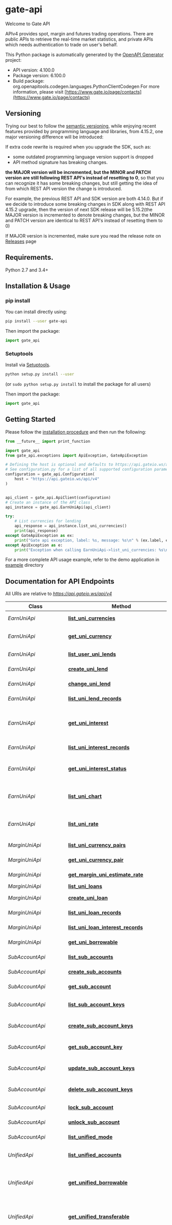 # gate-api
Welcome to Gate API

APIv4 provides spot, margin and futures trading operations. There are public APIs to retrieve the real-time market statistics, and private APIs which needs authentication to trade on user's behalf.


This Python package is automatically generated by the [OpenAPI Generator](https://openapi-generator.tech) project:

- API version: 4.100.0
- Package version: 6.100.0
- Build package: org.openapitools.codegen.languages.PythonClientCodegen
For more information, please visit [https://www.gate.io/page/contacts](https://www.gate.io/page/contacts)

## Versioning

Trying our best to follow the [semantic versioning](https://semver.org/), while enjoying recent features
provided by programming language and libraries, from 4.15.2, one major versioning difference will be
introduced:

If extra code rewrite is required when you upgrade the SDK, such as:

- some outdated programming language version support is dropped
- API method signature has breaking changes.

**the MAJOR version will be incremented, but the MINOR and PATCH version are still following REST API's
instead of resetting to 0**, so that you can recognize it has some breaking changes, but still getting
the idea of from which REST API version the change is introduced.

For example, the previous REST API and SDK version are both 4.14.0. But if we decide to introduce
some breaking changes in SDK along with REST API 4.15.2 upgrade, then the version of next SDK release
will be 5.15.2(the MAJOR version is incremented to denote breaking changes, but the MINOR and PATCH
version are identical to REST API's instead of resetting them to 0)

If MAJOR version is incremented, make sure you read the release note on
[Releases](https://github.com/gateio/gateapi-python/releases)
page

## Requirements.

Python 2.7 and 3.4+

## Installation & Usage
### pip install

You can install directly using:

```sh
pip install --user gate-api
```

Then import the package:
```python
import gate_api
```

### Setuptools

Install via [Setuptools](http://pypi.python.org/pypi/setuptools).

```sh
python setup.py install --user
```
(or `sudo python setup.py install` to install the package for all users)

Then import the package:
```python
import gate_api
```

## Getting Started

Please follow the [installation procedure](#installation--usage) and then run the following:

```python
from __future__ import print_function

import gate_api
from gate_api.exceptions import ApiException, GateApiException

# Defining the host is optional and defaults to https://api.gateio.ws/api/v4
# See configuration.py for a list of all supported configuration parameters.
configuration = gate_api.Configuration(
    host = "https://api.gateio.ws/api/v4"
)


api_client = gate_api.ApiClient(configuration)
# Create an instance of the API class
api_instance = gate_api.EarnUniApi(api_client)

try:
    # List currencies for lending
    api_response = api_instance.list_uni_currencies()
    print(api_response)
except GateApiException as ex:
    print("Gate api exception, label: %s, message: %s\n" % (ex.label, ex.message))
except ApiException as e:
    print("Exception when calling EarnUniApi->list_uni_currencies: %s\n" % e)

```

For a more complete API usage example, refer to the demo application in [example](example) directory

## Documentation for API Endpoints

All URIs are relative to *https://api.gateio.ws/api/v4*

Class | Method | HTTP request | Description
------------ | ------------- | ------------- | -------------
*EarnUniApi* | [**list_uni_currencies**](docs/EarnUniApi.md#list_uni_currencies) | **GET** /earn/uni/currencies | List currencies for lending
*EarnUniApi* | [**get_uni_currency**](docs/EarnUniApi.md#get_uni_currency) | **GET** /earn/uni/currencies/{currency} | Get currency detail for lending
*EarnUniApi* | [**list_user_uni_lends**](docs/EarnUniApi.md#list_user_uni_lends) | **GET** /earn/uni/lends | List user&#39;s lending orders
*EarnUniApi* | [**create_uni_lend**](docs/EarnUniApi.md#create_uni_lend) | **POST** /earn/uni/lends | Lend or redeem
*EarnUniApi* | [**change_uni_lend**](docs/EarnUniApi.md#change_uni_lend) | **PATCH** /earn/uni/lends | Amend lending order
*EarnUniApi* | [**list_uni_lend_records**](docs/EarnUniApi.md#list_uni_lend_records) | **GET** /earn/uni/lend_records | List records of lending
*EarnUniApi* | [**get_uni_interest**](docs/EarnUniApi.md#get_uni_interest) | **GET** /earn/uni/interests/{currency} | Get the user&#39;s total interest income of specified currency
*EarnUniApi* | [**list_uni_interest_records**](docs/EarnUniApi.md#list_uni_interest_records) | **GET** /earn/uni/interest_records | List interest records
*EarnUniApi* | [**get_uni_interest_status**](docs/EarnUniApi.md#get_uni_interest_status) | **GET** /earn/uni/interest_status/{currency} | query currency interest compounding status
*EarnUniApi* | [**list_uni_chart**](docs/EarnUniApi.md#list_uni_chart) | **GET** /earn/uni/chart | UniLoan currency annualized trend chart
*EarnUniApi* | [**list_uni_rate**](docs/EarnUniApi.md#list_uni_rate) | **GET** /earn/uni/rate | Currency estimate annualized interest rate
*MarginUniApi* | [**list_uni_currency_pairs**](docs/MarginUniApi.md#list_uni_currency_pairs) | **GET** /margin/uni/currency_pairs | List lending markets
*MarginUniApi* | [**get_uni_currency_pair**](docs/MarginUniApi.md#get_uni_currency_pair) | **GET** /margin/uni/currency_pairs/{currency_pair} | Get detail of lending market
*MarginUniApi* | [**get_margin_uni_estimate_rate**](docs/MarginUniApi.md#get_margin_uni_estimate_rate) | **GET** /margin/uni/estimate_rate | Estimate interest Rate
*MarginUniApi* | [**list_uni_loans**](docs/MarginUniApi.md#list_uni_loans) | **GET** /margin/uni/loans | List loans
*MarginUniApi* | [**create_uni_loan**](docs/MarginUniApi.md#create_uni_loan) | **POST** /margin/uni/loans | Borrow or repay
*MarginUniApi* | [**list_uni_loan_records**](docs/MarginUniApi.md#list_uni_loan_records) | **GET** /margin/uni/loan_records | Get load records
*MarginUniApi* | [**list_uni_loan_interest_records**](docs/MarginUniApi.md#list_uni_loan_interest_records) | **GET** /margin/uni/interest_records | List interest records
*MarginUniApi* | [**get_uni_borrowable**](docs/MarginUniApi.md#get_uni_borrowable) | **GET** /margin/uni/borrowable | Get maximum borrowable
*SubAccountApi* | [**list_sub_accounts**](docs/SubAccountApi.md#list_sub_accounts) | **GET** /sub_accounts | List sub-accounts
*SubAccountApi* | [**create_sub_accounts**](docs/SubAccountApi.md#create_sub_accounts) | **POST** /sub_accounts | Create a new sub-account
*SubAccountApi* | [**get_sub_account**](docs/SubAccountApi.md#get_sub_account) | **GET** /sub_accounts/{user_id} | Get the sub-account
*SubAccountApi* | [**list_sub_account_keys**](docs/SubAccountApi.md#list_sub_account_keys) | **GET** /sub_accounts/{user_id}/keys | List all API Key of the sub-account
*SubAccountApi* | [**create_sub_account_keys**](docs/SubAccountApi.md#create_sub_account_keys) | **POST** /sub_accounts/{user_id}/keys | Create API Key of the sub-account
*SubAccountApi* | [**get_sub_account_key**](docs/SubAccountApi.md#get_sub_account_key) | **GET** /sub_accounts/{user_id}/keys/{key} | Get the API Key of the sub-account
*SubAccountApi* | [**update_sub_account_keys**](docs/SubAccountApi.md#update_sub_account_keys) | **PUT** /sub_accounts/{user_id}/keys/{key} | Update API key of the sub-account
*SubAccountApi* | [**delete_sub_account_keys**](docs/SubAccountApi.md#delete_sub_account_keys) | **DELETE** /sub_accounts/{user_id}/keys/{key} | Delete API key of the sub-account
*SubAccountApi* | [**lock_sub_account**](docs/SubAccountApi.md#lock_sub_account) | **POST** /sub_accounts/{user_id}/lock | Lock the sub-account
*SubAccountApi* | [**unlock_sub_account**](docs/SubAccountApi.md#unlock_sub_account) | **POST** /sub_accounts/{user_id}/unlock | Unlock the sub-account
*SubAccountApi* | [**list_unified_mode**](docs/SubAccountApi.md#list_unified_mode) | **GET** /sub_accounts/unified_mode | Get sub-account mode
*UnifiedApi* | [**list_unified_accounts**](docs/UnifiedApi.md#list_unified_accounts) | **GET** /unified/accounts | Get unified account information
*UnifiedApi* | [**get_unified_borrowable**](docs/UnifiedApi.md#get_unified_borrowable) | **GET** /unified/borrowable | Query about the maximum borrowing for the unified account
*UnifiedApi* | [**get_unified_transferable**](docs/UnifiedApi.md#get_unified_transferable) | **GET** /unified/transferable | Query about the maximum transferable for the unified account
*UnifiedApi* | [**get_unified_transferables**](docs/UnifiedApi.md#get_unified_transferables) | **GET** /unified/transferables | Batch query can be transferred out at most for unified accounts; each currency is the maximum value. After the user withdraws the currency, the amount of transferable currency will be changed.
*UnifiedApi* | [**get_unified_borrowable_list**](docs/UnifiedApi.md#get_unified_borrowable_list) | **GET** /unified/batch_borrowable | Batch query unified account can be borrowed up to a maximum
*UnifiedApi* | [**list_unified_loans**](docs/UnifiedApi.md#list_unified_loans) | **GET** /unified/loans | List loans
*UnifiedApi* | [**create_unified_loan**](docs/UnifiedApi.md#create_unified_loan) | **POST** /unified/loans | Borrow or repay
*UnifiedApi* | [**list_unified_loan_records**](docs/UnifiedApi.md#list_unified_loan_records) | **GET** /unified/loan_records | Get load records
*UnifiedApi* | [**list_unified_loan_interest_records**](docs/UnifiedApi.md#list_unified_loan_interest_records) | **GET** /unified/interest_records | List interest records
*UnifiedApi* | [**get_unified_risk_units**](docs/UnifiedApi.md#get_unified_risk_units) | **GET** /unified/risk_units | Get user risk unit details
*UnifiedApi* | [**get_unified_mode**](docs/UnifiedApi.md#get_unified_mode) | **GET** /unified/unified_mode | Query mode of the unified account
*UnifiedApi* | [**set_unified_mode**](docs/UnifiedApi.md#set_unified_mode) | **PUT** /unified/unified_mode | Set mode of the unified account
*UnifiedApi* | [**get_unified_estimate_rate**](docs/UnifiedApi.md#get_unified_estimate_rate) | **GET** /unified/estimate_rate | Get unified estimate rate
*UnifiedApi* | [**list_currency_discount_tiers**](docs/UnifiedApi.md#list_currency_discount_tiers) | **GET** /unified/currency_discount_tiers | List currency discount tiers
*UnifiedApi* | [**list_loan_margin_tiers**](docs/UnifiedApi.md#list_loan_margin_tiers) | **GET** /unified/loan_margin_tiers | List loan margin tiers
*UnifiedApi* | [**calculate_portfolio_margin**](docs/UnifiedApi.md#calculate_portfolio_margin) | **POST** /unified/portfolio_calculator | Portfolio margin calculator
*UnifiedApi* | [**get_user_leverage_currency_config**](docs/UnifiedApi.md#get_user_leverage_currency_config) | **GET** /unified/leverage/user_currency_config | Minimum currency leverage that can be set
*UnifiedApi* | [**get_user_leverage_currency_setting**](docs/UnifiedApi.md#get_user_leverage_currency_setting) | **GET** /unified/leverage/user_currency_setting | Get the leverage multiple of the user currency
*UnifiedApi* | [**set_user_leverage_currency_setting**](docs/UnifiedApi.md#set_user_leverage_currency_setting) | **POST** /unified/leverage/user_currency_setting | Set the loan currency leverage
*UnifiedApi* | [**list_unified_currencies**](docs/UnifiedApi.md#list_unified_currencies) | **GET** /unified/currencies | List of loan currencies supported by unified account
*UnifiedApi* | [**get_history_loan_rate**](docs/UnifiedApi.md#get_history_loan_rate) | **GET** /unified/history_loan_rate | get historical lending rates
*AccountApi* | [**get_account_detail**](docs/AccountApi.md#get_account_detail) | **GET** /account/detail | Get account detail
*AccountApi* | [**get_account_rate_limit**](docs/AccountApi.md#get_account_rate_limit) | **GET** /account/rate_limit | Get user transaction rate limit information
*AccountApi* | [**list_stp_groups**](docs/AccountApi.md#list_stp_groups) | **GET** /account/stp_groups | List STP Groups
*AccountApi* | [**create_stp_group**](docs/AccountApi.md#create_stp_group) | **POST** /account/stp_groups | Create STP Group
*AccountApi* | [**list_stp_groups_users**](docs/AccountApi.md#list_stp_groups_users) | **GET** /account/stp_groups/{stp_id}/users | List users of the STP group
*AccountApi* | [**add_stp_group_users**](docs/AccountApi.md#add_stp_group_users) | **POST** /account/stp_groups/{stp_id}/users | Add users to the STP group
*AccountApi* | [**delete_stp_group_users**](docs/AccountApi.md#delete_stp_group_users) | **DELETE** /account/stp_groups/{stp_id}/users | Delete the user in the STP group
*AccountApi* | [**get_debit_fee**](docs/AccountApi.md#get_debit_fee) | **GET** /account/debit_fee | Query GT deduction configuration.
*AccountApi* | [**set_debit_fee**](docs/AccountApi.md#set_debit_fee) | **POST** /account/debit_fee | Set GT deduction.
*AlphaApi* | [**list_alpha_accounts**](docs/AlphaApi.md#list_alpha_accounts) | **GET** /alpha/accounts | API for Alpha Accounts
*AlphaApi* | [**list_alpha_account_book**](docs/AlphaApi.md#list_alpha_account_book) | **GET** /alpha/account_book | Alpha Asset Transaction API
*AlphaApi* | [**quote_alpha_order**](docs/AlphaApi.md#quote_alpha_order) | **POST** /alpha/quote | Alpha Quotation API
*AlphaApi* | [**list_alpha_order**](docs/AlphaApi.md#list_alpha_order) | **GET** /alpha/orders | Alpha 查询订单列表接口
*AlphaApi* | [**place_alpha_order**](docs/AlphaApi.md#place_alpha_order) | **POST** /alpha/orders | Alpha Order Placement API
*AlphaApi* | [**get_alpha_order**](docs/AlphaApi.md#get_alpha_order) | **GET** /alpha/order | Alpha 查询单个订单接口
*AlphaApi* | [**list_alpha_currencies**](docs/AlphaApi.md#list_alpha_currencies) | **GET** /alpha/currencies | 查询币种信息
*AlphaApi* | [**list_alpha_tickers**](docs/AlphaApi.md#list_alpha_tickers) | **GET** /alpha/tickers | 查询币种ticker
*CollateralLoanApi* | [**list_collateral_loan_orders**](docs/CollateralLoanApi.md#list_collateral_loan_orders) | **GET** /loan/collateral/orders | List Orders
*CollateralLoanApi* | [**create_collateral_loan**](docs/CollateralLoanApi.md#create_collateral_loan) | **POST** /loan/collateral/orders | Place order
*CollateralLoanApi* | [**get_collateral_loan_order_detail**](docs/CollateralLoanApi.md#get_collateral_loan_order_detail) | **GET** /loan/collateral/orders/{order_id} | Get a single order
*CollateralLoanApi* | [**repay_collateral_loan**](docs/CollateralLoanApi.md#repay_collateral_loan) | **POST** /loan/collateral/repay | Repayment
*CollateralLoanApi* | [**list_repay_records**](docs/CollateralLoanApi.md#list_repay_records) | **GET** /loan/collateral/repay_records | Repayment history
*CollateralLoanApi* | [**list_collateral_records**](docs/CollateralLoanApi.md#list_collateral_records) | **GET** /loan/collateral/collaterals | Query collateral adjustment records
*CollateralLoanApi* | [**operate_collateral**](docs/CollateralLoanApi.md#operate_collateral) | **POST** /loan/collateral/collaterals | Increase or redeem collateral
*CollateralLoanApi* | [**get_user_total_amount**](docs/CollateralLoanApi.md#get_user_total_amount) | **GET** /loan/collateral/total_amount | Query the total borrowing and collateral amount for the user
*CollateralLoanApi* | [**get_user_ltv_info**](docs/CollateralLoanApi.md#get_user_ltv_info) | **GET** /loan/collateral/ltv | Query user&#39;s collateralization ratio
*CollateralLoanApi* | [**list_collateral_currencies**](docs/CollateralLoanApi.md#list_collateral_currencies) | **GET** /loan/collateral/currencies | Query supported borrowing and collateral currencies
*DeliveryApi* | [**list_delivery_contracts**](docs/DeliveryApi.md#list_delivery_contracts) | **GET** /delivery/{settle}/contracts | List all futures contracts
*DeliveryApi* | [**get_delivery_contract**](docs/DeliveryApi.md#get_delivery_contract) | **GET** /delivery/{settle}/contracts/{contract} | Get a single contract
*DeliveryApi* | [**list_delivery_order_book**](docs/DeliveryApi.md#list_delivery_order_book) | **GET** /delivery/{settle}/order_book | Futures order book
*DeliveryApi* | [**list_delivery_trades**](docs/DeliveryApi.md#list_delivery_trades) | **GET** /delivery/{settle}/trades | Futures trading history
*DeliveryApi* | [**list_delivery_candlesticks**](docs/DeliveryApi.md#list_delivery_candlesticks) | **GET** /delivery/{settle}/candlesticks | Get futures candlesticks
*DeliveryApi* | [**list_delivery_tickers**](docs/DeliveryApi.md#list_delivery_tickers) | **GET** /delivery/{settle}/tickers | List futures tickers
*DeliveryApi* | [**list_delivery_insurance_ledger**](docs/DeliveryApi.md#list_delivery_insurance_ledger) | **GET** /delivery/{settle}/insurance | Futures insurance balance history
*DeliveryApi* | [**list_delivery_accounts**](docs/DeliveryApi.md#list_delivery_accounts) | **GET** /delivery/{settle}/accounts | Query futures account
*DeliveryApi* | [**list_delivery_account_book**](docs/DeliveryApi.md#list_delivery_account_book) | **GET** /delivery/{settle}/account_book | Query account book
*DeliveryApi* | [**list_delivery_positions**](docs/DeliveryApi.md#list_delivery_positions) | **GET** /delivery/{settle}/positions | List all positions of a user
*DeliveryApi* | [**get_delivery_position**](docs/DeliveryApi.md#get_delivery_position) | **GET** /delivery/{settle}/positions/{contract} | Get single position
*DeliveryApi* | [**update_delivery_position_margin**](docs/DeliveryApi.md#update_delivery_position_margin) | **POST** /delivery/{settle}/positions/{contract}/margin | Update position margin
*DeliveryApi* | [**update_delivery_position_leverage**](docs/DeliveryApi.md#update_delivery_position_leverage) | **POST** /delivery/{settle}/positions/{contract}/leverage | Update position leverage
*DeliveryApi* | [**update_delivery_position_risk_limit**](docs/DeliveryApi.md#update_delivery_position_risk_limit) | **POST** /delivery/{settle}/positions/{contract}/risk_limit | Update position risk limit
*DeliveryApi* | [**list_delivery_orders**](docs/DeliveryApi.md#list_delivery_orders) | **GET** /delivery/{settle}/orders | List futures orders
*DeliveryApi* | [**create_delivery_order**](docs/DeliveryApi.md#create_delivery_order) | **POST** /delivery/{settle}/orders | Create a futures order
*DeliveryApi* | [**cancel_delivery_orders**](docs/DeliveryApi.md#cancel_delivery_orders) | **DELETE** /delivery/{settle}/orders | Cancel all &#x60;open&#x60; orders matched
*DeliveryApi* | [**get_delivery_order**](docs/DeliveryApi.md#get_delivery_order) | **GET** /delivery/{settle}/orders/{order_id} | Get a single order
*DeliveryApi* | [**cancel_delivery_order**](docs/DeliveryApi.md#cancel_delivery_order) | **DELETE** /delivery/{settle}/orders/{order_id} | Cancel a single order
*DeliveryApi* | [**get_my_delivery_trades**](docs/DeliveryApi.md#get_my_delivery_trades) | **GET** /delivery/{settle}/my_trades | List personal trading history
*DeliveryApi* | [**list_delivery_position_close**](docs/DeliveryApi.md#list_delivery_position_close) | **GET** /delivery/{settle}/position_close | List position close history
*DeliveryApi* | [**list_delivery_liquidates**](docs/DeliveryApi.md#list_delivery_liquidates) | **GET** /delivery/{settle}/liquidates | List liquidation history
*DeliveryApi* | [**list_delivery_settlements**](docs/DeliveryApi.md#list_delivery_settlements) | **GET** /delivery/{settle}/settlements | List settlement history
*DeliveryApi* | [**list_delivery_risk_limit_tiers**](docs/DeliveryApi.md#list_delivery_risk_limit_tiers) | **GET** /delivery/{settle}/risk_limit_tiers | List risk limit tiers
*DeliveryApi* | [**list_price_triggered_delivery_orders**](docs/DeliveryApi.md#list_price_triggered_delivery_orders) | **GET** /delivery/{settle}/price_orders | List All Price-triggered Orders
*DeliveryApi* | [**create_price_triggered_delivery_order**](docs/DeliveryApi.md#create_price_triggered_delivery_order) | **POST** /delivery/{settle}/price_orders | Create a price-triggered order
*DeliveryApi* | [**cancel_price_triggered_delivery_order_list**](docs/DeliveryApi.md#cancel_price_triggered_delivery_order_list) | **DELETE** /delivery/{settle}/price_orders | Cancel All Price-triggered Orders
*DeliveryApi* | [**get_price_triggered_delivery_order**](docs/DeliveryApi.md#get_price_triggered_delivery_order) | **GET** /delivery/{settle}/price_orders/{order_id} | Get a price-triggered order
*DeliveryApi* | [**cancel_price_triggered_delivery_order**](docs/DeliveryApi.md#cancel_price_triggered_delivery_order) | **DELETE** /delivery/{settle}/price_orders/{order_id} | cancel a price-triggered order
*EarnApi* | [**swap_eth2**](docs/EarnApi.md#swap_eth2) | **POST** /earn/staking/eth2/swap | ETH2 swap
*EarnApi* | [**rate_list_eth2**](docs/EarnApi.md#rate_list_eth2) | **GET** /earn/staking/eth2/rate_records | ETH2 historical rate of return query
*EarnApi* | [**list_dual_investment_plans**](docs/EarnApi.md#list_dual_investment_plans) | **GET** /earn/dual/investment_plan | Dual Investment product list
*EarnApi* | [**list_dual_orders**](docs/EarnApi.md#list_dual_orders) | **GET** /earn/dual/orders | Dual Investment order list
*EarnApi* | [**place_dual_order**](docs/EarnApi.md#place_dual_order) | **POST** /earn/dual/orders | Place Dual Investment order
*EarnApi* | [**list_structured_products**](docs/EarnApi.md#list_structured_products) | **GET** /earn/structured/products | Structured Product List
*EarnApi* | [**list_structured_orders**](docs/EarnApi.md#list_structured_orders) | **GET** /earn/structured/orders | Structured Product Order List
*EarnApi* | [**place_structured_order**](docs/EarnApi.md#place_structured_order) | **POST** /earn/structured/orders | Place Structured Product Order
*EarnApi* | [**find_coin**](docs/EarnApi.md#find_coin) | **GET** /earn/staking/coins | 链上赚币币种
*EarnApi* | [**swap_staking_coin**](docs/EarnApi.md#swap_staking_coin) | **POST** /earn/staking/swap | On-chain Token Swap for Earned Coins
*FlashSwapApi* | [**list_flash_swap_currency_pair**](docs/FlashSwapApi.md#list_flash_swap_currency_pair) | **GET** /flash_swap/currency_pairs | List All Supported Currency Pairs In Flash Swap
*FlashSwapApi* | [**list_flash_swap_orders**](docs/FlashSwapApi.md#list_flash_swap_orders) | **GET** /flash_swap/orders | List all flash swap orders
*FlashSwapApi* | [**create_flash_swap_order**](docs/FlashSwapApi.md#create_flash_swap_order) | **POST** /flash_swap/orders | Create a flash swap order
*FlashSwapApi* | [**get_flash_swap_order**](docs/FlashSwapApi.md#get_flash_swap_order) | **GET** /flash_swap/orders/{order_id} | Get a single flash swap order&#39;s detail
*FlashSwapApi* | [**preview_flash_swap_order**](docs/FlashSwapApi.md#preview_flash_swap_order) | **POST** /flash_swap/orders/preview | Initiate a flash swap order preview
*FuturesApi* | [**list_futures_contracts**](docs/FuturesApi.md#list_futures_contracts) | **GET** /futures/{settle}/contracts | List all futures contracts
*FuturesApi* | [**get_futures_contract**](docs/FuturesApi.md#get_futures_contract) | **GET** /futures/{settle}/contracts/{contract} | Get a single contract
*FuturesApi* | [**list_futures_order_book**](docs/FuturesApi.md#list_futures_order_book) | **GET** /futures/{settle}/order_book | Futures order book
*FuturesApi* | [**list_futures_trades**](docs/FuturesApi.md#list_futures_trades) | **GET** /futures/{settle}/trades | Futures trading history
*FuturesApi* | [**list_futures_candlesticks**](docs/FuturesApi.md#list_futures_candlesticks) | **GET** /futures/{settle}/candlesticks | Get futures candlesticks
*FuturesApi* | [**list_futures_premium_index**](docs/FuturesApi.md#list_futures_premium_index) | **GET** /futures/{settle}/premium_index | Premium Index K-Line
*FuturesApi* | [**list_futures_tickers**](docs/FuturesApi.md#list_futures_tickers) | **GET** /futures/{settle}/tickers | List futures tickers
*FuturesApi* | [**list_futures_funding_rate_history**](docs/FuturesApi.md#list_futures_funding_rate_history) | **GET** /futures/{settle}/funding_rate | Funding rate history
*FuturesApi* | [**list_futures_insurance_ledger**](docs/FuturesApi.md#list_futures_insurance_ledger) | **GET** /futures/{settle}/insurance | Futures insurance balance history
*FuturesApi* | [**list_contract_stats**](docs/FuturesApi.md#list_contract_stats) | **GET** /futures/{settle}/contract_stats | Futures stats
*FuturesApi* | [**get_index_constituents**](docs/FuturesApi.md#get_index_constituents) | **GET** /futures/{settle}/index_constituents/{index} | Get index constituents
*FuturesApi* | [**list_liquidated_orders**](docs/FuturesApi.md#list_liquidated_orders) | **GET** /futures/{settle}/liq_orders | Retrieve liquidation history
*FuturesApi* | [**list_futures_risk_limit_tiers**](docs/FuturesApi.md#list_futures_risk_limit_tiers) | **GET** /futures/{settle}/risk_limit_tiers | List risk limit tiers
*FuturesApi* | [**list_futures_accounts**](docs/FuturesApi.md#list_futures_accounts) | **GET** /futures/{settle}/accounts | Query futures account
*FuturesApi* | [**list_futures_account_book**](docs/FuturesApi.md#list_futures_account_book) | **GET** /futures/{settle}/account_book | Query account book
*FuturesApi* | [**list_positions**](docs/FuturesApi.md#list_positions) | **GET** /futures/{settle}/positions | List all positions of a user
*FuturesApi* | [**get_position**](docs/FuturesApi.md#get_position) | **GET** /futures/{settle}/positions/{contract} | Get single position
*FuturesApi* | [**update_position_margin**](docs/FuturesApi.md#update_position_margin) | **POST** /futures/{settle}/positions/{contract}/margin | Update position margin
*FuturesApi* | [**update_position_leverage**](docs/FuturesApi.md#update_position_leverage) | **POST** /futures/{settle}/positions/{contract}/leverage | Update position leverage
*FuturesApi* | [**update_position_cross_mode**](docs/FuturesApi.md#update_position_cross_mode) | **POST** /futures/{settle}/positions/cross_mode | Switch to the full position-by-store mode
*FuturesApi* | [**update_position_risk_limit**](docs/FuturesApi.md#update_position_risk_limit) | **POST** /futures/{settle}/positions/{contract}/risk_limit | Update position risk limit
*FuturesApi* | [**set_dual_mode**](docs/FuturesApi.md#set_dual_mode) | **POST** /futures/{settle}/dual_mode | Enable or disable dual mode
*FuturesApi* | [**get_dual_mode_position**](docs/FuturesApi.md#get_dual_mode_position) | **GET** /futures/{settle}/dual_comp/positions/{contract} | Retrieve position detail in dual mode
*FuturesApi* | [**update_dual_mode_position_margin**](docs/FuturesApi.md#update_dual_mode_position_margin) | **POST** /futures/{settle}/dual_comp/positions/{contract}/margin | Update position margin in dual mode
*FuturesApi* | [**update_dual_mode_position_leverage**](docs/FuturesApi.md#update_dual_mode_position_leverage) | **POST** /futures/{settle}/dual_comp/positions/{contract}/leverage | Update position leverage in dual mode
*FuturesApi* | [**update_dual_mode_position_risk_limit**](docs/FuturesApi.md#update_dual_mode_position_risk_limit) | **POST** /futures/{settle}/dual_comp/positions/{contract}/risk_limit | Update position risk limit in dual mode
*FuturesApi* | [**list_futures_orders**](docs/FuturesApi.md#list_futures_orders) | **GET** /futures/{settle}/orders | List futures orders
*FuturesApi* | [**create_futures_order**](docs/FuturesApi.md#create_futures_order) | **POST** /futures/{settle}/orders | Create a futures order
*FuturesApi* | [**cancel_futures_orders**](docs/FuturesApi.md#cancel_futures_orders) | **DELETE** /futures/{settle}/orders | Cancel all &#x60;open&#x60; orders matched
*FuturesApi* | [**get_orders_with_time_range**](docs/FuturesApi.md#get_orders_with_time_range) | **GET** /futures/{settle}/orders_timerange | List Futures Orders By Time Range
*FuturesApi* | [**create_batch_futures_order**](docs/FuturesApi.md#create_batch_futures_order) | **POST** /futures/{settle}/batch_orders | Create a batch of futures orders
*FuturesApi* | [**get_futures_order**](docs/FuturesApi.md#get_futures_order) | **GET** /futures/{settle}/orders/{order_id} | Get a single order
*FuturesApi* | [**amend_futures_order**](docs/FuturesApi.md#amend_futures_order) | **PUT** /futures/{settle}/orders/{order_id} | Amend an order
*FuturesApi* | [**cancel_futures_order**](docs/FuturesApi.md#cancel_futures_order) | **DELETE** /futures/{settle}/orders/{order_id} | Cancel a single order
*FuturesApi* | [**get_my_trades**](docs/FuturesApi.md#get_my_trades) | **GET** /futures/{settle}/my_trades | List personal trading history
*FuturesApi* | [**get_my_trades_with_time_range**](docs/FuturesApi.md#get_my_trades_with_time_range) | **GET** /futures/{settle}/my_trades_timerange | List personal trading history by time range
*FuturesApi* | [**list_position_close**](docs/FuturesApi.md#list_position_close) | **GET** /futures/{settle}/position_close | List position close history
*FuturesApi* | [**list_liquidates**](docs/FuturesApi.md#list_liquidates) | **GET** /futures/{settle}/liquidates | List liquidation history
*FuturesApi* | [**list_auto_deleverages**](docs/FuturesApi.md#list_auto_deleverages) | **GET** /futures/{settle}/auto_deleverages | List Auto-Deleveraging History
*FuturesApi* | [**countdown_cancel_all_futures**](docs/FuturesApi.md#countdown_cancel_all_futures) | **POST** /futures/{settle}/countdown_cancel_all | Countdown cancel orders
*FuturesApi* | [**get_futures_fee**](docs/FuturesApi.md#get_futures_fee) | **GET** /futures/{settle}/fee | Query user trading fee rates
*FuturesApi* | [**cancel_batch_future_orders**](docs/FuturesApi.md#cancel_batch_future_orders) | **POST** /futures/{settle}/batch_cancel_orders | Cancel a batch of orders with an ID list
*FuturesApi* | [**amend_batch_future_orders**](docs/FuturesApi.md#amend_batch_future_orders) | **POST** /futures/{settle}/batch_amend_orders | Batch modify orders with specified IDs
*FuturesApi* | [**list_price_triggered_orders**](docs/FuturesApi.md#list_price_triggered_orders) | **GET** /futures/{settle}/price_orders | List All Price-triggered Orders
*FuturesApi* | [**create_price_triggered_order**](docs/FuturesApi.md#create_price_triggered_order) | **POST** /futures/{settle}/price_orders | Create a price-triggered order
*FuturesApi* | [**cancel_price_triggered_order_list**](docs/FuturesApi.md#cancel_price_triggered_order_list) | **DELETE** /futures/{settle}/price_orders | Cancel All Price-triggered Orders
*FuturesApi* | [**get_price_triggered_order**](docs/FuturesApi.md#get_price_triggered_order) | **GET** /futures/{settle}/price_orders/{order_id} | Get a price-triggered order
*FuturesApi* | [**cancel_price_triggered_order**](docs/FuturesApi.md#cancel_price_triggered_order) | **DELETE** /futures/{settle}/price_orders/{order_id} | cancel a price-triggered order
*MarginApi* | [**list_margin_accounts**](docs/MarginApi.md#list_margin_accounts) | **GET** /margin/accounts | Margin account list
*MarginApi* | [**list_margin_account_book**](docs/MarginApi.md#list_margin_account_book) | **GET** /margin/account_book | List margin account balance change history
*MarginApi* | [**list_funding_accounts**](docs/MarginApi.md#list_funding_accounts) | **GET** /margin/funding_accounts | Funding account list
*MarginApi* | [**get_auto_repay_status**](docs/MarginApi.md#get_auto_repay_status) | **GET** /margin/auto_repay | Retrieve user auto repayment setting
*MarginApi* | [**set_auto_repay**](docs/MarginApi.md#set_auto_repay) | **POST** /margin/auto_repay | Update user&#39;s auto repayment setting
*MarginApi* | [**get_margin_transferable**](docs/MarginApi.md#get_margin_transferable) | **GET** /margin/transferable | Get the max transferable amount for a specific margin currency
*MarginApi* | [**get_user_margin_tier**](docs/MarginApi.md#get_user_margin_tier) | **GET** /margin/user/loan_margin_tiers | Check the user&#39;s own leverage lending gradient in the current market
*MarginApi* | [**get_market_margin_tier**](docs/MarginApi.md#get_market_margin_tier) | **GET** /margin/loan_margin_tiers | Query the current market leverage lending gradient
*MarginApi* | [**set_user_market_leverage**](docs/MarginApi.md#set_user_market_leverage) | **POST** /margin/leverage/user_market_setting | Set the user market leverage multiple
*MarginApi* | [**list_margin_user_account**](docs/MarginApi.md#list_margin_user_account) | **GET** /margin/user/account | Query the user&#39;s leverage account list
*MarginApi* | [**list_cross_margin_loans**](docs/MarginApi.md#list_cross_margin_loans) | **GET** /margin/cross/loans | List cross margin borrow history. (deprecated)
*MarginApi* | [**list_cross_margin_repayments**](docs/MarginApi.md#list_cross_margin_repayments) | **GET** /margin/cross/repayments | Retrieve cross margin repayments. (deprecated)
*MultiCollateralLoanApi* | [**list_multi_collateral_orders**](docs/MultiCollateralLoanApi.md#list_multi_collateral_orders) | **GET** /loan/multi_collateral/orders | List Multi-Collateral Orders
*MultiCollateralLoanApi* | [**create_multi_collateral**](docs/MultiCollateralLoanApi.md#create_multi_collateral) | **POST** /loan/multi_collateral/orders | Create Multi-Collateral Order
*MultiCollateralLoanApi* | [**get_multi_collateral_order_detail**](docs/MultiCollateralLoanApi.md#get_multi_collateral_order_detail) | **GET** /loan/multi_collateral/orders/{order_id} | Get Multi-Collateral Order Detail
*MultiCollateralLoanApi* | [**list_multi_repay_records**](docs/MultiCollateralLoanApi.md#list_multi_repay_records) | **GET** /loan/multi_collateral/repay | List Multi-Collateral Repay Records
*MultiCollateralLoanApi* | [**repay_multi_collateral_loan**](docs/MultiCollateralLoanApi.md#repay_multi_collateral_loan) | **POST** /loan/multi_collateral/repay | Repay Multi-Collateral Loan
*MultiCollateralLoanApi* | [**list_multi_collateral_records**](docs/MultiCollateralLoanApi.md#list_multi_collateral_records) | **GET** /loan/multi_collateral/mortgage | Query collateral adjustment records
*MultiCollateralLoanApi* | [**operate_multi_collateral**](docs/MultiCollateralLoanApi.md#operate_multi_collateral) | **POST** /loan/multi_collateral/mortgage | Operate Multi-Collateral
*MultiCollateralLoanApi* | [**list_user_currency_quota**](docs/MultiCollateralLoanApi.md#list_user_currency_quota) | **GET** /loan/multi_collateral/currency_quota | List User Currency Quota
*MultiCollateralLoanApi* | [**list_multi_collateral_currencies**](docs/MultiCollateralLoanApi.md#list_multi_collateral_currencies) | **GET** /loan/multi_collateral/currencies | Query supported borrowing and collateral currencies in Multi-Collateral 
*MultiCollateralLoanApi* | [**get_multi_collateral_ltv**](docs/MultiCollateralLoanApi.md#get_multi_collateral_ltv) | **GET** /loan/multi_collateral/ltv | Get Multi-Collateral ratio
*MultiCollateralLoanApi* | [**get_multi_collateral_fix_rate**](docs/MultiCollateralLoanApi.md#get_multi_collateral_fix_rate) | **GET** /loan/multi_collateral/fixed_rate | Query fixed interest rates for the currency for 7 days and 30 days
*MultiCollateralLoanApi* | [**get_multi_collateral_current_rate**](docs/MultiCollateralLoanApi.md#get_multi_collateral_current_rate) | **GET** /loan/multi_collateral/current_rate | Query the current interest rate of the currency
*OptionsApi* | [**list_options_underlyings**](docs/OptionsApi.md#list_options_underlyings) | **GET** /options/underlyings | List all underlyings
*OptionsApi* | [**list_options_expirations**](docs/OptionsApi.md#list_options_expirations) | **GET** /options/expirations | List all expiration times
*OptionsApi* | [**list_options_contracts**](docs/OptionsApi.md#list_options_contracts) | **GET** /options/contracts | List all the contracts with specified underlying and expiration time
*OptionsApi* | [**get_options_contract**](docs/OptionsApi.md#get_options_contract) | **GET** /options/contracts/{contract} | Query specified contract detail
*OptionsApi* | [**list_options_settlements**](docs/OptionsApi.md#list_options_settlements) | **GET** /options/settlements | List settlement history
*OptionsApi* | [**get_options_settlement**](docs/OptionsApi.md#get_options_settlement) | **GET** /options/settlements/{contract} | Get specified contract&#39;s settlement
*OptionsApi* | [**list_my_options_settlements**](docs/OptionsApi.md#list_my_options_settlements) | **GET** /options/my_settlements | List my options settlements
*OptionsApi* | [**list_options_order_book**](docs/OptionsApi.md#list_options_order_book) | **GET** /options/order_book | Options order book
*OptionsApi* | [**list_options_tickers**](docs/OptionsApi.md#list_options_tickers) | **GET** /options/tickers | List tickers of options contracts
*OptionsApi* | [**list_options_underlying_tickers**](docs/OptionsApi.md#list_options_underlying_tickers) | **GET** /options/underlying/tickers/{underlying} | Get underlying ticker
*OptionsApi* | [**list_options_candlesticks**](docs/OptionsApi.md#list_options_candlesticks) | **GET** /options/candlesticks | Get options candlesticks
*OptionsApi* | [**list_options_underlying_candlesticks**](docs/OptionsApi.md#list_options_underlying_candlesticks) | **GET** /options/underlying/candlesticks | Mark price candlesticks of an underlying
*OptionsApi* | [**list_options_trades**](docs/OptionsApi.md#list_options_trades) | **GET** /options/trades | Options trade history
*OptionsApi* | [**list_options_account**](docs/OptionsApi.md#list_options_account) | **GET** /options/accounts | List options account
*OptionsApi* | [**list_options_account_book**](docs/OptionsApi.md#list_options_account_book) | **GET** /options/account_book | List account changing history
*OptionsApi* | [**list_options_positions**](docs/OptionsApi.md#list_options_positions) | **GET** /options/positions | List user&#39;s positions of specified underlying
*OptionsApi* | [**get_options_position**](docs/OptionsApi.md#get_options_position) | **GET** /options/positions/{contract} | Get specified contract position
*OptionsApi* | [**list_options_position_close**](docs/OptionsApi.md#list_options_position_close) | **GET** /options/position_close | List user&#39;s liquidation history of specified underlying
*OptionsApi* | [**list_options_orders**](docs/OptionsApi.md#list_options_orders) | **GET** /options/orders | List options orders
*OptionsApi* | [**create_options_order**](docs/OptionsApi.md#create_options_order) | **POST** /options/orders | Create an options order
*OptionsApi* | [**cancel_options_orders**](docs/OptionsApi.md#cancel_options_orders) | **DELETE** /options/orders | Cancel all &#x60;open&#x60; orders matched
*OptionsApi* | [**get_options_order**](docs/OptionsApi.md#get_options_order) | **GET** /options/orders/{order_id} | Get a single order
*OptionsApi* | [**cancel_options_order**](docs/OptionsApi.md#cancel_options_order) | **DELETE** /options/orders/{order_id} | Cancel a single order
*OptionsApi* | [**countdown_cancel_all_options**](docs/OptionsApi.md#countdown_cancel_all_options) | **POST** /options/countdown_cancel_all | Countdown cancel orders
*OptionsApi* | [**list_my_options_trades**](docs/OptionsApi.md#list_my_options_trades) | **GET** /options/my_trades | List personal trading history
*OptionsApi* | [**get_options_mmp**](docs/OptionsApi.md#get_options_mmp) | **GET** /options/mmp | MMP Query
*OptionsApi* | [**set_options_mmp**](docs/OptionsApi.md#set_options_mmp) | **POST** /options/mmp | MMP Settings
*OptionsApi* | [**reset_options_mmp**](docs/OptionsApi.md#reset_options_mmp) | **POST** /options/mmp/reset | MMP Reset
*RebateApi* | [**agency_transaction_history**](docs/RebateApi.md#agency_transaction_history) | **GET** /rebate/agency/transaction_history | The agency obtains the transaction history of the recommended user
*RebateApi* | [**agency_commissions_history**](docs/RebateApi.md#agency_commissions_history) | **GET** /rebate/agency/commission_history | The agency obtains the commission history of the recommended user
*RebateApi* | [**partner_transaction_history**](docs/RebateApi.md#partner_transaction_history) | **GET** /rebate/partner/transaction_history | Partner obtains transaction records of recommended users
*RebateApi* | [**partner_commissions_history**](docs/RebateApi.md#partner_commissions_history) | **GET** /rebate/partner/commission_history | Partner obtains commission records of recommended users
*RebateApi* | [**partner_sub_list**](docs/RebateApi.md#partner_sub_list) | **GET** /rebate/partner/sub_list | Partner subordinate list
*RebateApi* | [**rebate_broker_commission_history**](docs/RebateApi.md#rebate_broker_commission_history) | **GET** /rebate/broker/commission_history | The broker obtains the user&#39;s commission rebate records
*RebateApi* | [**rebate_broker_transaction_history**](docs/RebateApi.md#rebate_broker_transaction_history) | **GET** /rebate/broker/transaction_history | The broker obtains the user&#39;s trading history
*RebateApi* | [**rebate_user_info**](docs/RebateApi.md#rebate_user_info) | **GET** /rebate/user/info | User retrieves rebate information
*RebateApi* | [**user_sub_relation**](docs/RebateApi.md#user_sub_relation) | **GET** /rebate/user/sub_relation | User-subordinate relationship
*SpotApi* | [**list_currencies**](docs/SpotApi.md#list_currencies) | **GET** /spot/currencies | List all currencies&#39; details
*SpotApi* | [**get_currency**](docs/SpotApi.md#get_currency) | **GET** /spot/currencies/{currency} | Get details of a specific currency
*SpotApi* | [**list_currency_pairs**](docs/SpotApi.md#list_currency_pairs) | **GET** /spot/currency_pairs | List all currency pairs supported
*SpotApi* | [**get_currency_pair**](docs/SpotApi.md#get_currency_pair) | **GET** /spot/currency_pairs/{currency_pair} | Get details of a specifc currency pair
*SpotApi* | [**list_tickers**](docs/SpotApi.md#list_tickers) | **GET** /spot/tickers | Retrieve ticker information
*SpotApi* | [**list_order_book**](docs/SpotApi.md#list_order_book) | **GET** /spot/order_book | Retrieve order book
*SpotApi* | [**list_trades**](docs/SpotApi.md#list_trades) | **GET** /spot/trades | Retrieve market trades
*SpotApi* | [**list_candlesticks**](docs/SpotApi.md#list_candlesticks) | **GET** /spot/candlesticks | Market candlesticks
*SpotApi* | [**get_fee**](docs/SpotApi.md#get_fee) | **GET** /spot/fee | Query user trading fee rates
*SpotApi* | [**get_batch_spot_fee**](docs/SpotApi.md#get_batch_spot_fee) | **GET** /spot/batch_fee | Query a batch of user trading fee rates
*SpotApi* | [**list_spot_accounts**](docs/SpotApi.md#list_spot_accounts) | **GET** /spot/accounts | List spot accounts
*SpotApi* | [**list_spot_account_book**](docs/SpotApi.md#list_spot_account_book) | **GET** /spot/account_book | Query account book
*SpotApi* | [**create_batch_orders**](docs/SpotApi.md#create_batch_orders) | **POST** /spot/batch_orders | Create a batch of orders
*SpotApi* | [**list_all_open_orders**](docs/SpotApi.md#list_all_open_orders) | **GET** /spot/open_orders | List all open orders
*SpotApi* | [**create_cross_liquidate_order**](docs/SpotApi.md#create_cross_liquidate_order) | **POST** /spot/cross_liquidate_orders | close position when cross-currency is disabled
*SpotApi* | [**list_orders**](docs/SpotApi.md#list_orders) | **GET** /spot/orders | List orders
*SpotApi* | [**create_order**](docs/SpotApi.md#create_order) | **POST** /spot/orders | Create an order
*SpotApi* | [**cancel_orders**](docs/SpotApi.md#cancel_orders) | **DELETE** /spot/orders | Cancel all &#x60;open&#x60; orders in specified currency pair
*SpotApi* | [**cancel_batch_orders**](docs/SpotApi.md#cancel_batch_orders) | **POST** /spot/cancel_batch_orders | Cancel a batch of orders with an ID list
*SpotApi* | [**get_order**](docs/SpotApi.md#get_order) | **GET** /spot/orders/{order_id} | Get a single order
*SpotApi* | [**cancel_order**](docs/SpotApi.md#cancel_order) | **DELETE** /spot/orders/{order_id} | Cancel a single order
*SpotApi* | [**amend_order**](docs/SpotApi.md#amend_order) | **PATCH** /spot/orders/{order_id} | Amend an order
*SpotApi* | [**list_my_trades**](docs/SpotApi.md#list_my_trades) | **GET** /spot/my_trades | List personal trading history
*SpotApi* | [**get_system_time**](docs/SpotApi.md#get_system_time) | **GET** /spot/time | Get server current time
*SpotApi* | [**countdown_cancel_all_spot**](docs/SpotApi.md#countdown_cancel_all_spot) | **POST** /spot/countdown_cancel_all | Countdown cancel orders
*SpotApi* | [**amend_batch_orders**](docs/SpotApi.md#amend_batch_orders) | **POST** /spot/amend_batch_orders | Batch modification of orders
*SpotApi* | [**get_spot_insurance_history**](docs/SpotApi.md#get_spot_insurance_history) | **GET** /spot/insurance_history | Query spot insurance fund historical data
*SpotApi* | [**list_spot_price_triggered_orders**](docs/SpotApi.md#list_spot_price_triggered_orders) | **GET** /spot/price_orders | Retrieve running auto order list
*SpotApi* | [**create_spot_price_triggered_order**](docs/SpotApi.md#create_spot_price_triggered_order) | **POST** /spot/price_orders | Create a price-triggered order
*SpotApi* | [**cancel_spot_price_triggered_order_list**](docs/SpotApi.md#cancel_spot_price_triggered_order_list) | **DELETE** /spot/price_orders | Cancel All Price-triggered Orders
*SpotApi* | [**get_spot_price_triggered_order**](docs/SpotApi.md#get_spot_price_triggered_order) | **GET** /spot/price_orders/{order_id} | Get a price-triggered order
*SpotApi* | [**cancel_spot_price_triggered_order**](docs/SpotApi.md#cancel_spot_price_triggered_order) | **DELETE** /spot/price_orders/{order_id} | cancel a price-triggered order
*WalletApi* | [**list_currency_chains**](docs/WalletApi.md#list_currency_chains) | **GET** /wallet/currency_chains | List chains supported for specified currency
*WalletApi* | [**get_deposit_address**](docs/WalletApi.md#get_deposit_address) | **GET** /wallet/deposit_address | Generate currency deposit address
*WalletApi* | [**list_withdrawals**](docs/WalletApi.md#list_withdrawals) | **GET** /wallet/withdrawals | Retrieve withdrawal records
*WalletApi* | [**list_deposits**](docs/WalletApi.md#list_deposits) | **GET** /wallet/deposits | Retrieve deposit records
*WalletApi* | [**transfer**](docs/WalletApi.md#transfer) | **POST** /wallet/transfers | Transfer between trading accounts
*WalletApi* | [**list_sub_account_transfers**](docs/WalletApi.md#list_sub_account_transfers) | **GET** /wallet/sub_account_transfers | Retrieve transfer records between main and sub accounts
*WalletApi* | [**transfer_with_sub_account**](docs/WalletApi.md#transfer_with_sub_account) | **POST** /wallet/sub_account_transfers | Transfer between main and sub accounts
*WalletApi* | [**sub_account_to_sub_account**](docs/WalletApi.md#sub_account_to_sub_account) | **POST** /wallet/sub_account_to_sub_account | Sub-account transfers to sub-account
*WalletApi* | [**get_transfer_order_status**](docs/WalletApi.md#get_transfer_order_status) | **GET** /wallet/order_status | Transfer status query
*WalletApi* | [**list_withdraw_status**](docs/WalletApi.md#list_withdraw_status) | **GET** /wallet/withdraw_status | Retrieve withdrawal status
*WalletApi* | [**list_sub_account_balances**](docs/WalletApi.md#list_sub_account_balances) | **GET** /wallet/sub_account_balances | Retrieve sub account balances
*WalletApi* | [**list_sub_account_margin_balances**](docs/WalletApi.md#list_sub_account_margin_balances) | **GET** /wallet/sub_account_margin_balances | Query sub accounts&#39; margin balances
*WalletApi* | [**list_sub_account_futures_balances**](docs/WalletApi.md#list_sub_account_futures_balances) | **GET** /wallet/sub_account_futures_balances | Query sub accounts&#39; futures account balances
*WalletApi* | [**list_sub_account_cross_margin_balances**](docs/WalletApi.md#list_sub_account_cross_margin_balances) | **GET** /wallet/sub_account_cross_margin_balances | Query subaccount&#39;s cross_margin account info
*WalletApi* | [**list_saved_address**](docs/WalletApi.md#list_saved_address) | **GET** /wallet/saved_address | Query saved address
*WalletApi* | [**get_trade_fee**](docs/WalletApi.md#get_trade_fee) | **GET** /wallet/fee | Retrieve personal trading fee
*WalletApi* | [**get_total_balance**](docs/WalletApi.md#get_total_balance) | **GET** /wallet/total_balance | Retrieve user&#39;s total balances
*WalletApi* | [**list_small_balance**](docs/WalletApi.md#list_small_balance) | **GET** /wallet/small_balance | List small balance
*WalletApi* | [**convert_small_balance**](docs/WalletApi.md#convert_small_balance) | **POST** /wallet/small_balance | Convert small balance
*WalletApi* | [**list_small_balance_history**](docs/WalletApi.md#list_small_balance_history) | **GET** /wallet/small_balance_history | List small balance history
*WalletApi* | [**list_push_orders**](docs/WalletApi.md#list_push_orders) | **GET** /wallet/push | Retrieve the UID transfer history
*WithdrawalApi* | [**withdraw**](docs/WithdrawalApi.md#withdraw) | **POST** /withdrawals | Withdraw
*WithdrawalApi* | [**withdraw_push_order**](docs/WithdrawalApi.md#withdraw_push_order) | **POST** /withdrawals/push | UID transfer
*WithdrawalApi* | [**cancel_withdrawal**](docs/WithdrawalApi.md#cancel_withdrawal) | **DELETE** /withdrawals/{withdrawal_id} | Cancel withdrawal with specified ID


## Documentation For Models

 - [AccountBalance](docs/AccountBalance.md)
 - [AccountBookResponse](docs/AccountBookResponse.md)
 - [AccountDetail](docs/AccountDetail.md)
 - [AccountDetailKey](docs/AccountDetailKey.md)
 - [AccountRateLimit](docs/AccountRateLimit.md)
 - [AccountsResponse](docs/AccountsResponse.md)
 - [AgencyCommission](docs/AgencyCommission.md)
 - [AgencyCommissionHistory](docs/AgencyCommissionHistory.md)
 - [AgencyTransaction](docs/AgencyTransaction.md)
 - [AgencyTransactionHistory](docs/AgencyTransactionHistory.md)
 - [AutoRepaySetting](docs/AutoRepaySetting.md)
 - [BatchAmendItem](docs/BatchAmendItem.md)
 - [BatchAmendOrderReq](docs/BatchAmendOrderReq.md)
 - [BatchFuturesOrder](docs/BatchFuturesOrder.md)
 - [BatchOrder](docs/BatchOrder.md)
 - [BorrowCurrencyInfo](docs/BorrowCurrencyInfo.md)
 - [BrokerCommission](docs/BrokerCommission.md)
 - [BrokerCommission1](docs/BrokerCommission1.md)
 - [BrokerCommissionSubBrokerInfo](docs/BrokerCommissionSubBrokerInfo.md)
 - [BrokerTransaction](docs/BrokerTransaction.md)
 - [BrokerTransaction1](docs/BrokerTransaction1.md)
 - [CancelBatchOrder](docs/CancelBatchOrder.md)
 - [CancelOrderResult](docs/CancelOrderResult.md)
 - [CollateralAdjust](docs/CollateralAdjust.md)
 - [CollateralAdjustRes](docs/CollateralAdjustRes.md)
 - [CollateralAlign](docs/CollateralAlign.md)
 - [CollateralCurrency](docs/CollateralCurrency.md)
 - [CollateralCurrencyInfo](docs/CollateralCurrencyInfo.md)
 - [CollateralCurrencyRes](docs/CollateralCurrencyRes.md)
 - [CollateralCurrentRate](docs/CollateralCurrentRate.md)
 - [CollateralFixRate](docs/CollateralFixRate.md)
 - [CollateralLoanCurrency](docs/CollateralLoanCurrency.md)
 - [CollateralLtv](docs/CollateralLtv.md)
 - [CollateralOrder](docs/CollateralOrder.md)
 - [CollateralRecord](docs/CollateralRecord.md)
 - [Contract](docs/Contract.md)
 - [ContractStat](docs/ContractStat.md)
 - [ConvertSmallBalance](docs/ConvertSmallBalance.md)
 - [CountdownCancelAllFuturesTask](docs/CountdownCancelAllFuturesTask.md)
 - [CountdownCancelAllOptionsTask](docs/CountdownCancelAllOptionsTask.md)
 - [CountdownCancelAllSpotTask](docs/CountdownCancelAllSpotTask.md)
 - [CreateCollateralOrder](docs/CreateCollateralOrder.md)
 - [CreateMultiCollateralOrder](docs/CreateMultiCollateralOrder.md)
 - [CreateUniLend](docs/CreateUniLend.md)
 - [CreateUniLoan](docs/CreateUniLoan.md)
 - [CrossMarginBalance](docs/CrossMarginBalance.md)
 - [CrossMarginLoan](docs/CrossMarginLoan.md)
 - [CrossMarginRepayment](docs/CrossMarginRepayment.md)
 - [Currency](docs/Currency.md)
 - [Currency2](docs/Currency2.md)
 - [CurrencyChain](docs/CurrencyChain.md)
 - [CurrencyPair](docs/CurrencyPair.md)
 - [CurrencyQuota](docs/CurrencyQuota.md)
 - [DebitFee](docs/DebitFee.md)
 - [DeliveryCandlestick](docs/DeliveryCandlestick.md)
 - [DeliveryContract](docs/DeliveryContract.md)
 - [DeliverySettlement](docs/DeliverySettlement.md)
 - [DeliveryTicker](docs/DeliveryTicker.md)
 - [DepositAddress](docs/DepositAddress.md)
 - [DepositRecord](docs/DepositRecord.md)
 - [DualGetOrders](docs/DualGetOrders.md)
 - [DualGetPlans](docs/DualGetPlans.md)
 - [Eth2RateList](docs/Eth2RateList.md)
 - [Eth2Swap](docs/Eth2Swap.md)
 - [FindCoin](docs/FindCoin.md)
 - [FlashSwapCurrencyPair](docs/FlashSwapCurrencyPair.md)
 - [FlashSwapOrder](docs/FlashSwapOrder.md)
 - [FlashSwapOrderPreview](docs/FlashSwapOrderPreview.md)
 - [FlashSwapOrderRequest](docs/FlashSwapOrderRequest.md)
 - [FlashSwapPreviewRequest](docs/FlashSwapPreviewRequest.md)
 - [FundingAccount](docs/FundingAccount.md)
 - [FundingRateRecord](docs/FundingRateRecord.md)
 - [FutureCancelOrderResult](docs/FutureCancelOrderResult.md)
 - [FuturesAccount](docs/FuturesAccount.md)
 - [FuturesAccountBook](docs/FuturesAccountBook.md)
 - [FuturesAccountHistory](docs/FuturesAccountHistory.md)
 - [FuturesAutoDeleverage](docs/FuturesAutoDeleverage.md)
 - [FuturesBatchAmendOrderRequest](docs/FuturesBatchAmendOrderRequest.md)
 - [FuturesCandlestick](docs/FuturesCandlestick.md)
 - [FuturesFee](docs/FuturesFee.md)
 - [FuturesIndexConstituents](docs/FuturesIndexConstituents.md)
 - [FuturesInitialOrder](docs/FuturesInitialOrder.md)
 - [FuturesLimitRiskTiers](docs/FuturesLimitRiskTiers.md)
 - [FuturesLiqOrder](docs/FuturesLiqOrder.md)
 - [FuturesLiquidate](docs/FuturesLiquidate.md)
 - [FuturesOrder](docs/FuturesOrder.md)
 - [FuturesOrderAmendment](docs/FuturesOrderAmendment.md)
 - [FuturesOrderBook](docs/FuturesOrderBook.md)
 - [FuturesOrderBookItem](docs/FuturesOrderBookItem.md)
 - [FuturesPositionCrossMode](docs/FuturesPositionCrossMode.md)
 - [FuturesPremiumIndex](docs/FuturesPremiumIndex.md)
 - [FuturesPriceTrigger](docs/FuturesPriceTrigger.md)
 - [FuturesPriceTriggeredOrder](docs/FuturesPriceTriggeredOrder.md)
 - [FuturesTicker](docs/FuturesTicker.md)
 - [FuturesTrade](docs/FuturesTrade.md)
 - [IndexConstituent](docs/IndexConstituent.md)
 - [InlineResponse200](docs/InlineResponse200.md)
 - [InlineResponse2001](docs/InlineResponse2001.md)
 - [InsuranceRecord](docs/InsuranceRecord.md)
 - [LedgerRecord](docs/LedgerRecord.md)
 - [LiquidateOrder](docs/LiquidateOrder.md)
 - [MarginAccount](docs/MarginAccount.md)
 - [MarginAccountBook](docs/MarginAccountBook.md)
 - [MarginAccountCurrency](docs/MarginAccountCurrency.md)
 - [MarginLeverageTier](docs/MarginLeverageTier.md)
 - [MarginMarketLeverage](docs/MarginMarketLeverage.md)
 - [MarginTiers](docs/MarginTiers.md)
 - [MarginTransferable](docs/MarginTransferable.md)
 - [MaxUniBorrowable](docs/MaxUniBorrowable.md)
 - [MockFuturesOrder](docs/MockFuturesOrder.md)
 - [MockFuturesPosition](docs/MockFuturesPosition.md)
 - [MockMarginResult](docs/MockMarginResult.md)
 - [MockOptionsOrder](docs/MockOptionsOrder.md)
 - [MockOptionsPosition](docs/MockOptionsPosition.md)
 - [MockRiskUnit](docs/MockRiskUnit.md)
 - [MockSpotBalance](docs/MockSpotBalance.md)
 - [MockSpotOrder](docs/MockSpotOrder.md)
 - [MultiChainAddressItem](docs/MultiChainAddressItem.md)
 - [MultiCollateralCurrency](docs/MultiCollateralCurrency.md)
 - [MultiCollateralItem](docs/MultiCollateralItem.md)
 - [MultiCollateralOrder](docs/MultiCollateralOrder.md)
 - [MultiCollateralRecord](docs/MultiCollateralRecord.md)
 - [MultiCollateralRecordCurrency](docs/MultiCollateralRecordCurrency.md)
 - [MultiLoanItem](docs/MultiLoanItem.md)
 - [MultiLoanRepayItem](docs/MultiLoanRepayItem.md)
 - [MultiRepayRecord](docs/MultiRepayRecord.md)
 - [MultiRepayResp](docs/MultiRepayResp.md)
 - [MyFuturesTrade](docs/MyFuturesTrade.md)
 - [MyFuturesTradeTimeRange](docs/MyFuturesTradeTimeRange.md)
 - [OpenOrders](docs/OpenOrders.md)
 - [OptionsAccount](docs/OptionsAccount.md)
 - [OptionsAccountBook](docs/OptionsAccountBook.md)
 - [OptionsCandlestick](docs/OptionsCandlestick.md)
 - [OptionsContract](docs/OptionsContract.md)
 - [OptionsMMP](docs/OptionsMMP.md)
 - [OptionsMMPReset](docs/OptionsMMPReset.md)
 - [OptionsMySettlements](docs/OptionsMySettlements.md)
 - [OptionsMyTrade](docs/OptionsMyTrade.md)
 - [OptionsOrder](docs/OptionsOrder.md)
 - [OptionsPosition](docs/OptionsPosition.md)
 - [OptionsPositionClose](docs/OptionsPositionClose.md)
 - [OptionsPositionCloseOrder](docs/OptionsPositionCloseOrder.md)
 - [OptionsSettlement](docs/OptionsSettlement.md)
 - [OptionsTicker](docs/OptionsTicker.md)
 - [OptionsUnderlying](docs/OptionsUnderlying.md)
 - [OptionsUnderlyingTicker](docs/OptionsUnderlyingTicker.md)
 - [Order](docs/Order.md)
 - [OrderBook](docs/OrderBook.md)
 - [OrderCancel](docs/OrderCancel.md)
 - [OrderPatch](docs/OrderPatch.md)
 - [OrderResp](docs/OrderResp.md)
 - [OrderResponse](docs/OrderResponse.md)
 - [PartnerCommissionHistory](docs/PartnerCommissionHistory.md)
 - [PartnerSub](docs/PartnerSub.md)
 - [PartnerSubList](docs/PartnerSubList.md)
 - [PartnerTransactionHistory](docs/PartnerTransactionHistory.md)
 - [PatchUniLend](docs/PatchUniLend.md)
 - [PlaceDualInvestmentOrder](docs/PlaceDualInvestmentOrder.md)
 - [PlaceOrderRequest](docs/PlaceOrderRequest.md)
 - [PlaceOrderResponse](docs/PlaceOrderResponse.md)
 - [Position](docs/Position.md)
 - [PositionClose](docs/PositionClose.md)
 - [PositionCloseOrder](docs/PositionCloseOrder.md)
 - [ProfitLossRange](docs/ProfitLossRange.md)
 - [QuoteRequest](docs/QuoteRequest.md)
 - [QuoteResponse](docs/QuoteResponse.md)
 - [RebateUserInfo](docs/RebateUserInfo.md)
 - [RepayCurrencyRes](docs/RepayCurrencyRes.md)
 - [RepayLoan](docs/RepayLoan.md)
 - [RepayMultiLoan](docs/RepayMultiLoan.md)
 - [RepayRecord](docs/RepayRecord.md)
 - [RepayRecordCurrency](docs/RepayRecordCurrency.md)
 - [RepayRecordLeftInterest](docs/RepayRecordLeftInterest.md)
 - [RepayRecordRepaidCurrency](docs/RepayRecordRepaidCurrency.md)
 - [RepayRecordTotalInterest](docs/RepayRecordTotalInterest.md)
 - [RepayResp](docs/RepayResp.md)
 - [RiskUnits](docs/RiskUnits.md)
 - [SavedAddress](docs/SavedAddress.md)
 - [SmallBalance](docs/SmallBalance.md)
 - [SmallBalanceHistory](docs/SmallBalanceHistory.md)
 - [SpotAccount](docs/SpotAccount.md)
 - [SpotAccountBook](docs/SpotAccountBook.md)
 - [SpotCurrencyChain](docs/SpotCurrencyChain.md)
 - [SpotFee](docs/SpotFee.md)
 - [SpotInsuranceHistory](docs/SpotInsuranceHistory.md)
 - [SpotPricePutOrder](docs/SpotPricePutOrder.md)
 - [SpotPriceTrigger](docs/SpotPriceTrigger.md)
 - [SpotPriceTriggeredOrder](docs/SpotPriceTriggeredOrder.md)
 - [StpGroup](docs/StpGroup.md)
 - [StpGroupUser](docs/StpGroupUser.md)
 - [StructuredBuy](docs/StructuredBuy.md)
 - [StructuredGetProjectList](docs/StructuredGetProjectList.md)
 - [StructuredOrderList](docs/StructuredOrderList.md)
 - [SubAccount](docs/SubAccount.md)
 - [SubAccountBalance](docs/SubAccountBalance.md)
 - [SubAccountCrossMarginBalance](docs/SubAccountCrossMarginBalance.md)
 - [SubAccountFuturesBalance](docs/SubAccountFuturesBalance.md)
 - [SubAccountKey](docs/SubAccountKey.md)
 - [SubAccountKeyPerms](docs/SubAccountKeyPerms.md)
 - [SubAccountMarginBalance](docs/SubAccountMarginBalance.md)
 - [SubAccountToSubAccount](docs/SubAccountToSubAccount.md)
 - [SubAccountTransfer](docs/SubAccountTransfer.md)
 - [SubAccountTransferRecordItem](docs/SubAccountTransferRecordItem.md)
 - [SubCrossMarginAccount](docs/SubCrossMarginAccount.md)
 - [SubUserMode](docs/SubUserMode.md)
 - [SwapCoin](docs/SwapCoin.md)
 - [SystemTime](docs/SystemTime.md)
 - [Ticker](docs/Ticker.md)
 - [Ticker2](docs/Ticker2.md)
 - [TotalBalance](docs/TotalBalance.md)
 - [Trade](docs/Trade.md)
 - [TradeFee](docs/TradeFee.md)
 - [TransactionID](docs/TransactionID.md)
 - [Transfer](docs/Transfer.md)
 - [TransferOrderStatus](docs/TransferOrderStatus.md)
 - [TransferablesResult](docs/TransferablesResult.md)
 - [TriggerOrderResponse](docs/TriggerOrderResponse.md)
 - [TriggerTime](docs/TriggerTime.md)
 - [UidPushOrder](docs/UidPushOrder.md)
 - [UidPushWithdrawal](docs/UidPushWithdrawal.md)
 - [UidPushWithdrawalResp](docs/UidPushWithdrawalResp.md)
 - [UniCurrency](docs/UniCurrency.md)
 - [UniCurrencyInterest](docs/UniCurrencyInterest.md)
 - [UniCurrencyPair](docs/UniCurrencyPair.md)
 - [UniInterestRecord](docs/UniInterestRecord.md)
 - [UniLend](docs/UniLend.md)
 - [UniLendInterest](docs/UniLendInterest.md)
 - [UniLendRecord](docs/UniLendRecord.md)
 - [UniLoan](docs/UniLoan.md)
 - [UniLoanInterestRecord](docs/UniLoanInterestRecord.md)
 - [UniLoanRecord](docs/UniLoanRecord.md)
 - [UnifiedAccount](docs/UnifiedAccount.md)
 - [UnifiedBalance](docs/UnifiedBalance.md)
 - [UnifiedBorrowable](docs/UnifiedBorrowable.md)
 - [UnifiedBorrowable1](docs/UnifiedBorrowable1.md)
 - [UnifiedCurrency](docs/UnifiedCurrency.md)
 - [UnifiedDiscount](docs/UnifiedDiscount.md)
 - [UnifiedDiscountTiers](docs/UnifiedDiscountTiers.md)
 - [UnifiedHistoryLoanRate](docs/UnifiedHistoryLoanRate.md)
 - [UnifiedHistoryLoanRateRates](docs/UnifiedHistoryLoanRateRates.md)
 - [UnifiedLeverageConfig](docs/UnifiedLeverageConfig.md)
 - [UnifiedLeverageSetting](docs/UnifiedLeverageSetting.md)
 - [UnifiedLoan](docs/UnifiedLoan.md)
 - [UnifiedLoanRecord](docs/UnifiedLoanRecord.md)
 - [UnifiedLoanResult](docs/UnifiedLoanResult.md)
 - [UnifiedMarginTiers](docs/UnifiedMarginTiers.md)
 - [UnifiedModeSet](docs/UnifiedModeSet.md)
 - [UnifiedPortfolioInput](docs/UnifiedPortfolioInput.md)
 - [UnifiedPortfolioOutput](docs/UnifiedPortfolioOutput.md)
 - [UnifiedRiskUnits](docs/UnifiedRiskUnits.md)
 - [UnifiedSettings](docs/UnifiedSettings.md)
 - [UnifiedTransferable](docs/UnifiedTransferable.md)
 - [UserLtvInfo](docs/UserLtvInfo.md)
 - [UserSub](docs/UserSub.md)
 - [UserSubRelation](docs/UserSubRelation.md)
 - [UserTotalAmount](docs/UserTotalAmount.md)
 - [WithdrawStatus](docs/WithdrawStatus.md)
 - [WithdrawalRecord](docs/WithdrawalRecord.md)


## Documentation For Authorization


## apiv4

Authentication with APIv4 key and secret

For details, refer to:
[APIv4 signed request requirements](https://www.gate.io/docs/apiv4/en/index.html#apiv4-signed-request-requirements)


## Author

support@mail.gate.com


